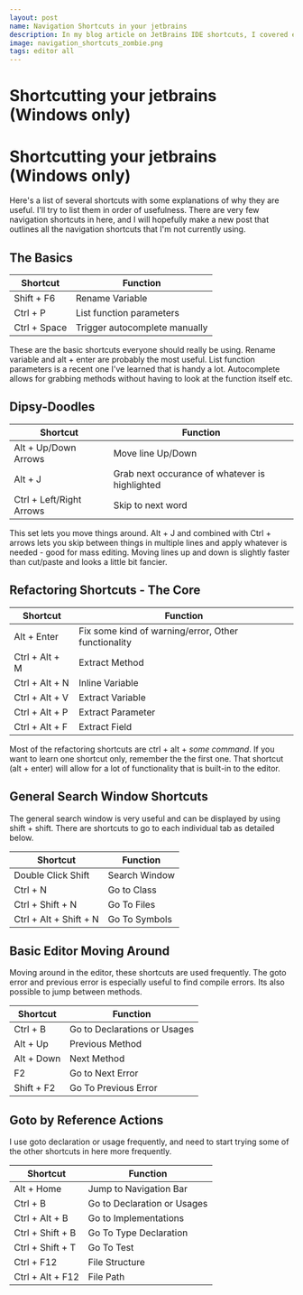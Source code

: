 ```yaml
---
layout: post
name: Navigation Shortcuts in your jetbrains
description: In my blog article on JetBrains IDE shortcuts, I covered essential keyboard shortcuts designed to enhance productivity and efficiency while coding. 
image: navigation_shortcuts_zombie.png
tags: editor all
---
```


# Shortcutting your jetbrains (Windows only)

# Shortcutting your jetbrains (Windows only)

Here's a list of several shortcuts with some explanations of why they are useful. I'll try
to list them in order of usefulness. There are very few navigation shortcuts in here, and I
will hopefully make a new post that outlines all the navigation shortcuts that I'm not currently
using.

## The Basics

| Shortcut       | Function                                            |
|----------------|-----------------------------------------------------|
| Shift + F6     | Rename Variable                                     |
| Ctrl + P       | List function parameters |
| Ctrl + Space   | Trigger autocomplete manually |

These are the basic shortcuts everyone should really be using. Rename variable and alt + enter
are probably the most useful. List function parameters is a recent one I've learned that is handy a lot.
Autocomplete allows for grabbing methods without having to look at the function itself etc.

## Dipsy-Doodles

| Shortcut       | Function                                            |
|----------------|-----------------------------------------------------|
| Alt + Up/Down Arrows | Move line Up/Down |
| Alt + J | Grab next occurance of whatever is highlighted |
| Ctrl + Left/Right Arrows | Skip to next word |

This set lets you move things around. Alt + J and combined with Ctrl + arrows lets
you skip between things in multiple lines and apply whatever is needed - good for mass editing.
Moving lines up and down is slightly faster than cut/paste and looks a little bit fancier.

## Refactoring Shortcuts - The Core

| Shortcut       | Function                                            |
|----------------|-----------------------------------------------------|
| Alt + Enter    | Fix some kind of warning/error, Other functionality |
| Ctrl + Alt + M | Extract Method                                      |
| Ctrl + Alt + N | Inline Variable                                     |
| Ctrl + Alt + V | Extract Variable                                    |
| Ctrl + Alt + P | Extract Parameter                                   |
| Ctrl + Alt + F | Extract Field                                       |

Most of the refactoring shortcuts are ctrl + alt + *some command*. If you want to learn
one shortcut only, remember the the first one. That shortcut (alt + enter) will allow
for a lot of functionality that is built-in to the editor.

## General Search Window Shortcuts

The general search window is very useful and can be displayed by using shift + shift.
There are shortcuts to go to each individual tab as detailed below.

| Shortcut       | Function                                            |
|----------------|-----------------------------------------------------|
| Double Click Shift | Search Window |
| Ctrl + N | Go to Class |
| Ctrl + Shift + N | Go To Files |
| Ctrl + Alt + Shift + N | Go To Symbols |

## Basic Editor Moving Around
Moving around in the editor, these shortcuts are used frequently. The goto error
and previous error is especially useful to find compile errors. Its also possible
to jump between methods.

| Shortcut       | Function                                            |
|----------------|-----------------------------------------------------|
| Ctrl + B  | Go to Declarations or Usages |
| Alt + Up | Previous Method |
| Alt + Down | Next Method |
| F2 | Go to Next Error |
| Shift + F2 | Go To Previous Error |

## Goto by Reference Actions
I use goto declaration or usage frequently, and need to start trying some of the other shortcuts in here more frequently.

| Shortcut       | Function                                            |
|----------------|-----------------------------------------------------|
| Alt + Home | Jump to Navigation Bar |
| Ctrl + B | Go to Declaration or Usages |
| Ctrl + Alt + B | Go to Implementations |
| Ctrl + Shift + B | Go To Type Declaration | 
| Ctrl + Shift + T | Go To Test |
| Ctrl + F12 | File Structure |
| Ctrl + Alt + F12 | File Path |

